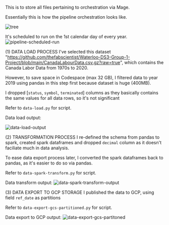 This is to store all files pertaining to orchestration via Mage.

Essentially this is how the pipeline orchestration looks like.


![tree](https://github.com/yuxiangl6/zoomcamp24/assets/143888207/101df3c9-0261-4f27-ba64-e9966caa6fae)



It's scheduled to run on the 1st calendar day of every year.
![pipeline-scheduled-run](https://github.com/yuxiangl6/zoomcamp24/assets/143888207/bd15b414-b089-405b-9af1-cb069005252a)




(1) DATA LOAD PROCESS
I've selected this dataset "https://github.com/thefabscientist/Waterloo-DS3-Group-1-Project/blob/main/CanadaLabourData.csv.gz?raw=true", 
which contains the Canada Labor Data from 1970s to 2020.

However, to save space in Codespace (max 32 GB), I filtered data to year 2019 using pandas in this step first because dataset is huge (400MB).

I dropped [`status`, `symbol`, `terminated`] columns as they basically contains the same values for all data rows,
so it's not significant

Refer to `data-load.py` for script.

Data load output:


![data-load-output](https://github.com/yuxiangl6/zoomcamp24/assets/143888207/a2af9619-38ad-41fa-a7d3-3767078d748c)









(2) TRANSFORMATION PROCESS
I re-defined the schema from pandas to spark, created spark dataframes and dropped `decimal` column as it doesn't faciliate much in data analysis.

To ease data export process later, I converted the spark dataframes back to pandas, as it's easier to do so via pandas.

Refer to `data-spark-transform.py` for script.

Data transform output:
![data-spark-transform-output](https://github.com/yuxiangl6/zoomcamp24/assets/143888207/66907951-661f-4040-8c66-d3b82c7ef390)






(3) DATA EXPORT TO GCP STORAGE
I published the data to GCP, using field `ref_date` as partitions 

Refer to `data-export-gcs-partitioned.py` for script.

Data export to GCP output:
![data-export-gcs-partitoned](https://github.com/yuxiangl6/zoomcamp24/assets/143888207/a191c7fc-15bf-46f0-8fbc-20b10c5ba91a)



